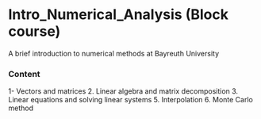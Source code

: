 # Intro_Numerical_Analysis (Block course)
A brief introduction to numerical methods at Bayreuth University

### Content

1-	Vectors and matrices
2.	Linear algebra and matrix decomposition
3.  Linear equations and solving linear systems
5.	Interpolation
6.	Monte Carlo method

